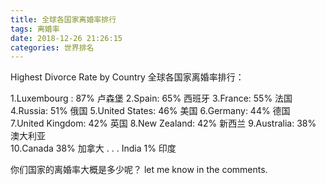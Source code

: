 ```yaml
---
title: 全球各国家离婚率排行
tags: 离婚率
date: 2018-12-26 21:26:15
categories: 世界排名
---
```

Highest Divorce Rate by Country
全球各国家离婚率排行：
<!-- more -->
1.Luxembourg : 87%		卢森堡
2.Spain: 65%			西班牙
3.France: 55%			法国
4.Russia: 51%			俄国
5.United States: 46%	美国
6.Germany: 44%			德国
7.United Kingdom: 42%	英国
8.New Zealand: 42%		新西兰
9.Australia: 38%		澳大利亚	
10.Canada 38%			加拿大
.
.
.
India 1%				印度

你们国家的离婚率大概是多少呢？
let me know in the comments.